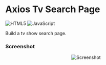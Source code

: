# Axios Tv Search Page

![HTML5](https://img.shields.io/badge/html5-%23E34F26.svg?style=for-the-badge&logo=html5&logoColor=white) ![JavaScript](https://img.shields.io/badge/javascript-%23323330.svg?style=for-the-badge&logo=javascript&logoColor=%23F7DF1E)


Build a tv show search page.

### Screenshot

<p align="center">
  <img src="https://user-images.githubusercontent.com/49698792/181645252-f030a1e3-bf9e-40f8-9308-7e90310e00e0.PNG" alt="Screenshot">
</p>
